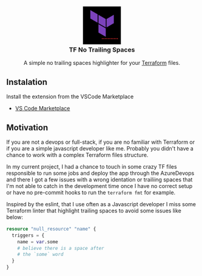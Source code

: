 <h3 align="center">
	<img src="https://raw.githubusercontent.com/leandrocunha/tf-no-trailing-spaces/main/assets/tf-no-trailing-spaces-logo.png" width="100" alt="Logo"/><br/>
	TF No Trailing Spaces
</h3>

<p align="center">A simple no trailing spaces highlighter for your <a href="https://www.terraform.io/">Terraform</a> files.</p>

## Instalation
Install the extension from the VSCode Marketplace
* [VS Code Marketplace](https://marketplace.visualstudio.com/items?itemName=LeandroCunha.tf-no-trailing-spaces)

## Motivation
If you are not a devops or full-stack, if you are no familiar with Terraform or if you are a simple javascript developer like me. Probably you didn't have a chance to work with a complex Terraform files structure.

In my current project, I had a chance to touch in some crazy TF files responsible to run some jobs and deploy the app through the AzureDevops and there I got a few issues with a wrong identation or trailiing spaces that I'm not able to catch in the development time once I have no correct setup or have no pre-commit hooks to run the `terraform fmt` for example.

Inspired by the eslint, that I use often as a Javascript developer I miss some Terraform linter that highlight trailing spaces to avoid some issues like below:

```terraform
resource "null_resource" "name" {       
  triggers = {
    name = var.some 
	# believe there is a space after
	# the `some` word
  }
}
```